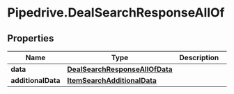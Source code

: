 # Pipedrive.DealSearchResponseAllOf

## Properties

Name | Type | Description | Notes
------------ | ------------- | ------------- | -------------
**data** | [**DealSearchResponseAllOfData**](DealSearchResponseAllOfData.md) |  | [optional] 
**additionalData** | [**ItemSearchAdditionalData**](ItemSearchAdditionalData.md) |  | [optional] 


